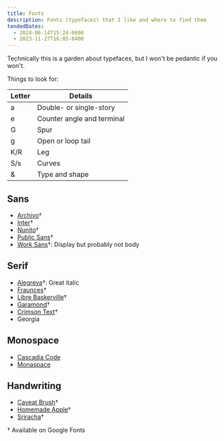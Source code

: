 ```yaml
---
title: Fonts
description: Fonts (typefaces) that I like and where to find them
tendedDates:
  - 2024-06-14T15:24-0600
  - 2023-11-27T16:05-0400
---
```


Technically this is a garden about typefaces, but I won't be pedantic if you
won't.

Things to look for:

| Letter | Details                    |
| ------ | -------------------------- |
| a      | Double- or single-story    |
| e      | Counter angle and terminal |
| G      | Spur                       |
| g      | Open or loop tail          |
| K/R    | Leg                        |
| S/s    | Curves                     |
| &      | Type and shape             |

## Sans

- [Archivo](https://fonts.google.com/specimen/Archivo)†
- [Inter](https://fonts.google.com/specimen/Inter)†
- [Nunito](https://fonts.google.com/specimen/Nunito)†
- [Public Sans](https://fonts.google.com/specimen/Public+Sans)†
- [Work Sans](https://fonts.google.com/specimen/Work+Sans)†: Display but
  probably not body

## Serif

- [Alegreya](https://fonts.google.com/specimen/Alegreya)†: Great italic
- [Fraunces](https://fonts.google.com/specimen/Fraunces)†
- [Libre Baskerville](https://fonts.google.com/specimen/Libre+Baskerville)†
- [Garamond](https://fonts.google.com/specimen/EB+Garamond)†
- [Crimson Text](https://fonts.google.com/specimen/Crimson+Text)†
- Georgia

## Monospace

- [Cascadia Code](https://github.com/microsoft/cascadia-code)
- [Monaspace](https://github.com/githubnext/monaspace)

## Handwriting

- [Caveat Brush](https://fonts.google.com/specimen/Caveat+Brush)†
- [Homemade Apple](https://fonts.google.com/specimen/Homemade+Apple)†
- [Sriracha](https://fonts.google.com/specimen/Sriracha)†

† Available on Google Fonts
